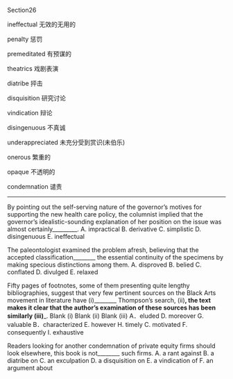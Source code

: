Section26

ineffectual 无效的无用的

penalty	惩罚

premeditated	有预谋的

theatrics	戏剧表演

diatribe	抨击

disquisition	研究讨论

vindication	辩论

disingenuous	不真诚

underappreciated	未充分受到赏识(未伯乐)

onerous	繁重的

opaque	不透明的

condemnation	谴责



---

By pointing out the self-serving nature of the governor’s motives for supporting the new health care policy, the columnist implied that the governor’s idealistic-sounding explanation of her position on the issue was almost certainly_________.
A. impractical
B. derivative
C. simplistic
D. disingenuous
E. ineffectual

The paleontologist examined the problem afresh, believing that the accepted classification________ the essential continuity of the specimens by making specious distinctions among them.
A. disproved
B. belied
C. conflated
D. divulged
E. relaxed

Fifty pages of footnotes, some of them presenting quite lengthy bibliographies, suggest that very few pertinent sources on the Black Arts movement in literature have (i)________ Thompson’s search, (ii)________, the text makes it clear that the author’s examination of these sources has been similarly (iii)_________.
Blank (i) Blank (ii) Blank (iii)
A．eluded D. moreover G. valuable
B．characterized E. however H. timely
C. motivated F. consequently I. exhaustive

Readers looking for another condemnation of private equity firms should look elsewhere, this book is not________ such firms.
A. a rant against
B. a diatribe on
C. an exculpation
D. a disquisition on
E. a vindication of
F. an argument about